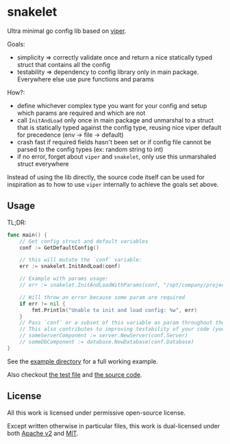 # snakelet

Ultra minimal go config lib based on [viper](https://github.com/spf13/viper).

Goals:
- simplicity => correctly validate once and return a nice statically typed struct that contains all the config
- testability => dependency to config library only in main package. Everywhere else use pure functions and params

How?:
- define whichever complex type you want for your config and setup which params are required and which are not
- call `InitAndLoad` only once in main package and unmarshal to a struct that is statically typed against the config type, reusing nice viper default for precedence (env -> file -> default)
- crash fast if required fields hasn't been set or if config file cannot be parsed to the config types (ex: random string to int)
- if no error, forget about `viper` and `snakelet`, only use this unmarshaled struct everywhere

Instead of using the lib directly, the source code itself can be used for inspiration as to how to use `viper` internally to achieve the goals set above.

## Usage

TL;DR:
```go
func main() {
	// Get config struct and default variables
	conf := GetDefaultConfig()

	// this will mutate the `conf` variable:
	err := snakelet.InitAndLoad(conf)

	// Example with params usage:
	// err := snakelet.InitAndLoadWithParams(conf, "/opt/company/project.yaml", "company-project")

	// Will throw an error because some param are required
	if err != nil {
		fmt.Println("Unable to init and load config: %w", err)
	}
	// Pass `conf` or a subset of this variable as param throughout the rest of the code so you don't have any dependency on snakelet or viper whatsoever.
	// This also contributes to improving testability of your code (you can code with pure funcitons):
	// someServerComponent := server.NewServer(conf.Server)
	// someDbComponent := database.NewDatabase(conf.Database)
}
```

See the [example directory](./example) for a full working example.

Also checkout [the test file](./config_test.go) and [the source code](./config.go).

## License

All this work is licensed under permissive open-source license.

Except written otherwise in particular files, this work is dual-licensed under both [Apache v2](./LICENSE-APACHE) and [MIT](./LICENSE-MIT).
